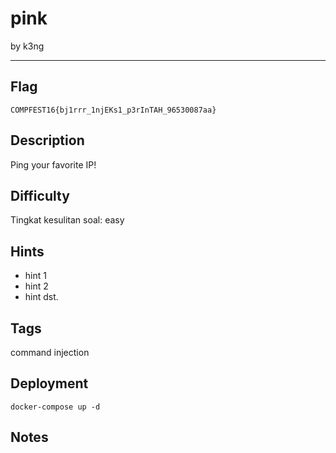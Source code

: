 # pink

by k3ng

---

## Flag

```
COMPFEST16{bj1rrr_1njEKs1_p3rInTAH_96530087aa}
```

## Description
Ping your favorite IP!

## Difficulty
Tingkat kesulitan soal: easy

## Hints
* hint 1
* hint 2
* hint dst.

## Tags
command injection

## Deployment
```docker-compose up -d```

## Notes
